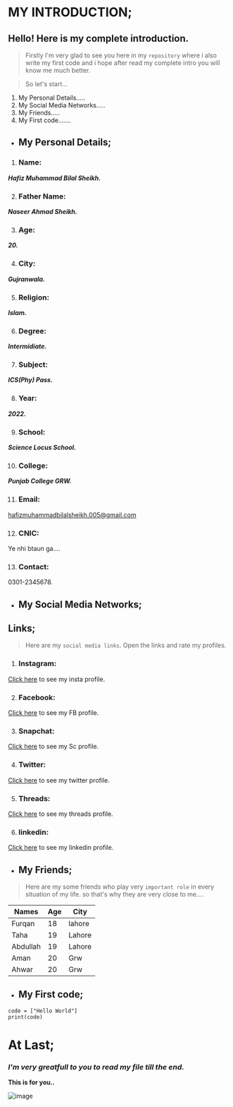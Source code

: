 # MY INTRODUCTION;

## Hello! Here is my complete introduction.
> Firstly I'm very glad to see you here in my `repository` where i also write my first code and i hope after read my complete intro you will know me much better.

> So let's start...

1. My Personal Details.....
2. My Social Media Networks.....
3. My Friends.....
4. My First code.......

- ## My Personal Details;
1. ### Name:
**_Hafiz Muhammad Bilal Sheikh._**

2. ### Father Name:
**_Naseer Ahmad Sheikh._**

3. ### Age:
**_20._**

4. ### City:
**_Gujranwala._**

5. ### Religion:
**_Islam._**

6. ### Degree:
**_Intermidiate._**

7. ### Subject:
**_ICS(Phy) Pass._**

8. ### Year:
**_2022._**

9. ### School:
_**Science Locus School.**_

10. ### College:
**_Punjab College GRW._**

11. ### Email:
hafizmuhammadbilalsheikh.005@gmail.com

12. ### CNIC:
Ye nhi btaun ga....

13. ### Contact:
0301-2345678.

- ## My Social Media Networks;
## Links;
> Here are my `social media links`. Open the links and rate my profiles.
1. ### Instagram:
[Click here](https://www.instagram.com/bilaal_shk/) to see my insta profile.

2. ### Facebook:
[Click here](https://www.facebook.com/people/Bilaal-Sheikh/pfbid02oLDFDCnX96DfnxpyN9tohqe3CwGF5KmxLyYHSWH1WssXyhTQfqKiY7yCFw6gtQ3Dl/?mibextid=ZbWKwL) to see my FB profile.

3. ### Snapchat:
[Click here](https://www.snapchat.com/add/stfu_bilaal/q5zQp9D3QVyKfAG5cFJIFgAAgYWdmZHBrYnNyAZHtDmpDAZHtDmoRAAAAAA?share_id=HEbATOYXUwA&locale=en-US) to see my Sc profile.

4. ### Twitter:
[Click here](https://x.com/i/flow/login?redirect_after_login=%2FBilal_hun_yrr) to see my twitter profile.

5. ### Threads:
[Click here](https://www.threads.net/@bilaal_shk?xmt=AQGziYDmpuBb2DzWXTdjERO0EhrpgzVcDwS08s_b0K9eiqI) to see my threads profile.

6. ### linkedin:
[Click here](https://www.linkedin.com/in/bilalsheikh001/) to see my linkedin profile.

- ## My Friends;
> Here are my some friends who play very `important role` in every situation of my life. so that's why they are very close to me....

| Names | Age | City |
| ----  | --- | ---  |
| Furqan | 18 | lahore |
| Taha | 19 | Lahore |
| Abdullah | 19 | Lahore |
| Aman | 20 | Grw |
| Ahwar | 20 | Grw |

- ## My First code;
 ```
code = ["Hello World"]
print(code)
```
# At Last;
### _I'm very greatfull to you to read my file till the end._

**This is for you..**

![image](https://i.pinimg.com/564x/48/21/0e/48210e536ca6c09b648b688c866b54de.jpg)
